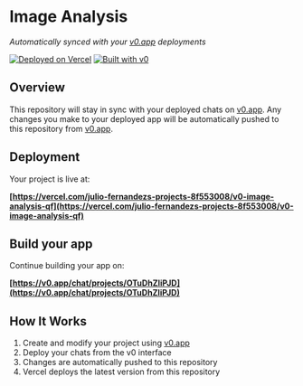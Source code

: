 # Image Analysis

*Automatically synced with your [v0.app](https://v0.app) deployments*

[![Deployed on Vercel](https://img.shields.io/badge/Deployed%20on-Vercel-black?style=for-the-badge&logo=vercel)](https://vercel.com/julio-fernandezs-projects-8f553008/v0-image-analysis-qf)
[![Built with v0](https://img.shields.io/badge/Built%20with-v0.app-black?style=for-the-badge)](https://v0.app/chat/projects/OTuDhZIiPJD)

## Overview

This repository will stay in sync with your deployed chats on [v0.app](https://v0.app).
Any changes you make to your deployed app will be automatically pushed to this repository from [v0.app](https://v0.app).

## Deployment

Your project is live at:

**[https://vercel.com/julio-fernandezs-projects-8f553008/v0-image-analysis-qf](https://vercel.com/julio-fernandezs-projects-8f553008/v0-image-analysis-qf)**

## Build your app

Continue building your app on:

**[https://v0.app/chat/projects/OTuDhZIiPJD](https://v0.app/chat/projects/OTuDhZIiPJD)**

## How It Works

1. Create and modify your project using [v0.app](https://v0.app)
2. Deploy your chats from the v0 interface
3. Changes are automatically pushed to this repository
4. Vercel deploys the latest version from this repository
